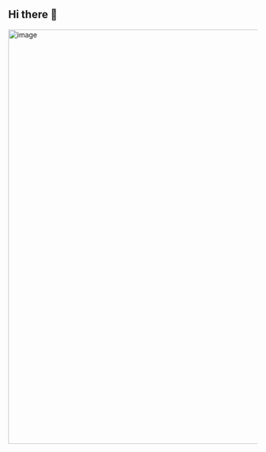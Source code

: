 ## Hi there 👋

<!--
**andrewstein/andrewstein** is a ✨ _special_ ✨ repository because its `README.md` (this file) appears on your GitHub profile.

Here are some ideas to get you started:

- 🔭 I’m currently working on ...
- 🌱 I’m currently learning ...
- 👯 I’m looking to collaborate on ...
- 🤔 I’m looking for help with ...
- 💬 Ask me about ...
- 📫 How to reach me: ...
- 😄 Pronouns: ...
- ⚡ Fun fact: ...
-->

<img width="836" alt="image" src="https://github.com/user-attachments/assets/e730c206-a5a0-4d34-9ad7-0a96989cdc78" />
